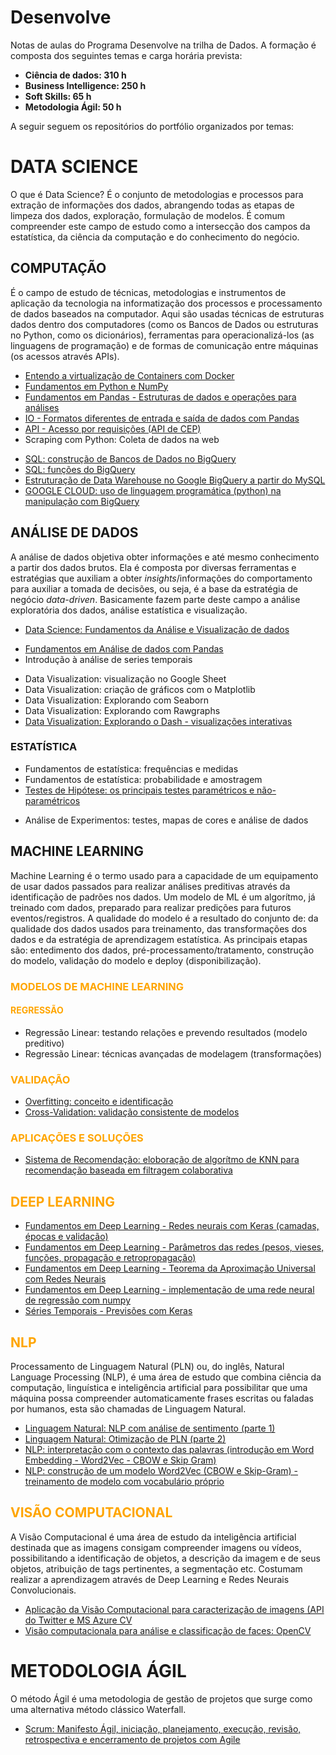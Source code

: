 # Desenvolve

Notas de aulas do Programa Desenvolve na trilha de Dados. A formação é composta dos seguintes temas e carga horária prevista:

<ul>
<li><b>Ciência de dados: 310 h</B>
<!---  <ul><font color=grey>
  <li>Estatística: 26 h
  <li>EDA com Python: 106 h
  <li>Machine Learning: 180 h
  </font></ul>--->
<li><b>Business Intelligence: 250 h</B>
  <!---  <ul><font color=grey>
  <li>Dashboard e DataViz: 50 h
  <li>Data Warehouse e ETL: 164 h
  </font></ul>--->
<li><b>Soft Skills: 65 h</B>
<li><b>Metodologia Ágil: 50 h</B>
<!---    <ul><font color=grey>
  <li>Kanban
  <li>Scrum
  </font></ul>--->
</ul>


A seguir seguem os repositórios do portfólio organizados por temas:

# DATA SCIENCE

O que é Data Science? É o conjunto de metodologias e processos para extração de informações dos dados, abrangendo todas as etapas de limpeza dos dados, exploração, formulação de modelos. É comum compreender este campo de estudo como a intersecção dos campos da estatística, da ciência da computação e do conhecimento do negócio.


## COMPUTAÇÃO

É o campo de estudo de técnicas, metodologias e instrumentos de aplicação da tecnologia na informatização dos processos e processamento de dados baseados na computador. Aqui são usadas técnicas de estruturas dados dentro dos computadores (como os Bancos de Dados ou estruturas no Python, como os dicionários), ferramentas para operacionalizá-los (as linguagens de programação) e de formas de comunicação entre máquinas (os acessos através APIs).

* [Entendo a virtualização de Containers com Docker](https://github.com/mbaliu-treino/Desenvolve/blob/main/ENV_Docker.ipynb)
* [Fundamentos em Python e NumPy](https://github.com/mbaliu-treino/Desenvolve/blob/main/LEARN_C_PROG_Python_e_Numpy.ipynb)
* [Fundamentos em Pandas - Estruturas de dados e operações para análises](https://github.com/mbaliu-treino/Desenvolve/blob/main/LEARN_C_DataScience_Pandas.ipynb)
* [IO - Formatos diferentes de entrada e saída de dados com Pandas](https://github.com/mbaliu-treino/Desenvolve/blob/main/LEARN_C_DataScience_IO_formatos_de_entrada_e_sa%C3%ADda.ipynb)
* [API - Acesso por requisições (API de CEP)](https://github.com/mbaliu-treino/Desenvolve/blob/main/LEARN_C_PROG_api.ipynb)
* Scraping com Python: Coleta de dados na web
<!--- ETL --->
* [SQL: construção de Bancos de Dados no BigQuery](https://github.com/mbaliu-treino/Desenvolve/blob/main/LEARN_C_SQL_Manipula%C3%A7%C3%B5es.ipynb)
* [SQL: funções do BigQuery](https://github.com/mbaliu-treino/Desenvolve/blob/main/LEARN_C_SQL_Fun%C3%A7%C3%B5es.ipynb)
* [Estruturação de Data Warehouse no Google BigQuery a partir do MySQL](https://github.com/mbaliu-treino/Desenvolve/blob/main/LEARN_C_SQL_Etapas_de_um_Projeto_Data_Warehouse_e_Dashboard.ipynb)
* [GOOGLE CLOUD: uso de linguagem programática (python) na manipulação com BigQuery](https://github.com/mbaliu-treino/Desenvolve/blob/main/LEARN_C_SQL_Acesso_Externo_Programatico.ipynb)


## ANÁLISE DE DADOS

A análise de dados objetiva obter informações e até mesmo conhecimento a partir dos dados brutos. Ela é composta por diversas ferramentas e estratégias que auxiliam a obter *insights*/informações do comportamento para auxiliar a tomada de decisões, ou seja, é a base da estratégia de negócio *data-driven*. Basicamente fazem parte deste campo a análise exploratória dos dados, análise estatística e visualização.

* [Data Science: Fundamentos da Análise e Visualização de dados](https://github.com/mbaliu-treino/Desenvolve/blob/main/LEARN_C_DataScience_analise_e_visualiza%C3%A7%C3%A3o_de_dados.ipynb)


<!--- COMPORTAMENTO DOS DADOS --->
* [Fundamentos em Análise de dados com Pandas](https://github.com/mbaliu-treino/Desenvolve/blob/main/LEARN_C_DataScience_Pandas_Tratamento.ipynb)
* Introdução à análise de series temporais


<!--- DATA VIZ --->
* Data Visualization: visualização no Google Sheet
* Data Visualization: criação de gráficos com o Matplotlib
* Data Visualization: Explorando com Seaborn
* Data Visualization: Explorando com Rawgraphs
* [Data Visualization: Explorando o Dash - visualizações interativas](https://github.com/mbaliu-treino/Desenvolve/blob/main/LEARN_DV_Dash.ipynb)

### ESTATÍSTICA
* Fundamentos de estatística: frequências e medidas
* Fundamentos de estatística: probabilidade e amostragem
* [Testes de Hipótese: os principais testes paramétricos e não-paramétricos](https://github.com/mbaliu-treino/Desenvolve/blob/main/LEARN_C_Estat%C3%ADstica_3_Testes_de_Hipoteses.ipynb)
<!--- * [Testes estatísticos no Python] --->
<!--- * [Correlação e Regressão no Python] --->
* Análise de Experimentos: testes, mapas de cores e análise de dados


## MACHINE LEARNING

Machine Learning é o termo usado para a capacidade de um equipamento de usar dados passados para realizar análises preditivas através da identificação de padrões nos dados.
Um modelo de ML é um algorítmo, já treinado com dados, preparado para realizar predições para futuros eventos/registros. A qualidade do modelo é a resultado do conjunto de: da qualidade dos dados usados para treinamento, das transformações dos dados e da estratégia de aprendizagem estatística. As principais etapas são: entedimento dos dados, pré-processamento/tratamento, construção do modelo, validação do modelo e deploy (disponibilização).

<!---
<h4><font color=orange>ENTENDIMENTO DOS DADOS (EDA)</font></h3>
<h4><font color=orange>PRE-PROCESSAMENTO - TRANSFORMAÇÕES</font></h3>
--->

<h3><font color=orange>MODELOS DE MACHINE LEARNING</font></h3>

<!---
<h4><font color=orange>CLASSIFICAÇÃO</font></h4>
--->

<h4><font color=orange>REGRESSÃO</font></h4>

* Regressão Linear: testando relações e prevendo resultados (modelo preditivo)
* Regressão Linear: técnicas avançadas de modelagem (transformações)

<!---
<h4><font color=orange>DEPLOY</font></h3>
--->


<h3><font color=orange>VALIDAÇÃO</font></h3>

* [Overfitting: conceito e identificação](https://github.com/mbaliu-treino/Desenvolve/blob/main/LEARN_C_ML_Overfit.ipynb)
* [Cross-Validation: validação consistente de modelos](https://github.com/mbaliu-treino/Desenvolve/blob/main/LEARN_C_ML_Validacao_Cruzada.ipynb)

<h3><font color=orange>APLICAÇÕES E SOLUÇÕES</font></h3>

* [Sistema de Recomendação: eloboração de algorítmo de KNN para recomendação baseada em filtragem colaborativa](https://github.com/mbaliu-treino/Desenvolve/blob/main/LEARN_C_DS_Sistema_de_Recomendacao_KNN.ipynb)


## <font color=orange>DEEP LEARNING</font></h2>

* [Fundamentos em Deep Learning - Redes neurais com Keras (camadas, épocas e validação)](https://github.com/mbaliu-treino/Desenvolve/blob/main/LEARN_C_DS_DeepLearning_Keras_I.ipynb)
* [Fundamentos em Deep Learning - Parâmetros das redes (pesos, vieses, funções, propagação e retropropagação)](https://github.com/mbaliu-treino/Desenvolve/blob/main/LEARN_C_DL_Keras_II.ipynb)
* [Fundamentos em Deep Learning - Teorema da Aproximação Universal com Redes Neurais](https://github.com/mbaliu-treino/Desenvolve/blob/main/LEARN_C_DS_DeepLearning_Teorema_da_Aproxima%C3%A7%C3%A3o_Universal.ipynb)
* [Fundamentos em Deep Learning - implementação de uma rede neural de regressão com numpy](https://github.com/mbaliu-treino/Desenvolve/blob/main/LEARN_C_DS_DeepLearning_Rede_Neural_com_Numpy.ipynb)
* [Séries Temporais - Previsões com Keras](https://github.com/mbaliu-treino/Desenvolve/blob/main/LEARN_C_DS_DeepLearning_Series_Temporais.ipynb)


## <font color=orange>NLP</font></h2>

Processamento de Linguagem Natural (PLN) ou, do inglês, Natural Language Processing (NLP), é uma área de estudo que combina ciência da computação, linguística e inteligência artificial para possibilitar que uma máquina possa compreender automaticamente frases escritas ou faladas por humanos, esta são chamadas de Linguagem Natural.

* [Linguagem Natural: NLP com análise de sentimento (parte 1)](https://github.com/mbaliu-treino/Desenvolve/blob/main/LEARN_C_NLP_analise_de_sentimento_I.ipynb)
* [Linguagem Natural: Otimização de PLN (parte 2)](https://github.com/mbaliu-treino/Desenvolve/blob/main/LEARN_C_NLP_analise_de_sentimento_II.ipynb)
* [NLP: interpretação com o contexto das palavras (introdução em Word Embedding - Word2Vec - CBOW e Skip Gram)](https://github.com/mbaliu-treino/Desenvolve/blob/main/LEARN_C_NLP_Word2Vec_CBOW_e_Skipgram.ipynb)
* [NLP: construção de um modelo Word2Vec (CBOW e Skip-Gram) - treinamento de modelo com vocabulário próprio](https://github.com/mbaliu-treino/Desenvolve/blob/main/LEARN_C_NLP_Word2Vec_Treinamento_de_modelo.ipynb)


## <font color=orange>VISÃO COMPUTACIONAL</font></h2>

A Visão Computacional é uma área de estudo da inteligência artificial destinada que as imagens consigam compreender imagens ou vídeos, possibilitando a identificação de objetos, a descrição da imagem e de seus objetos, atribuição de tags pertinentes, a segmentação etc. Costumam realizar a aprendizagem através de Deep Learning e Redes Neurais Convolucionais.

* [Aplicação da Visão Computacional para caracterização de imagens (API do Twitter e MS Azure CV](https://github.com/mbaliu-treino/Desenvolve/blob/main/LEARN_C_DS_VC_Reconhecimento_de_Imagens_AzureCV_e_Twitter.ipynb)
* [Visão computacionala para análise e classificação de faces: OpenCV](https://github.com/mbaliu-treino/Desenvolve/blob/main/LEARN_C_DS_VC_Classificacao_de_faces.ipynb)


# METODOLOGIA ÁGIL

O método Ágil é uma metodologia de gestão de projetos que surge como uma alternativa método clássico Waterfall.

* [Scrum: Manifesto Ágil, iniciação, planejamento, execução, revisão, retrospectiva e encerramento de projetos com Agile](https://docs.google.com/document/d/1tk6kFtA6e541CE8vsxKpE_PiDtGx0nSyj1iSPYpqP0I/edit?usp=sharing)
